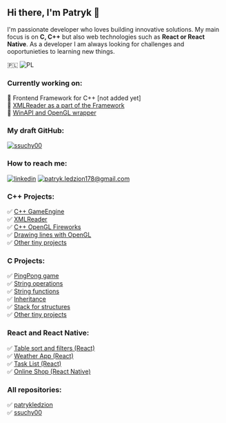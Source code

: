 ## Hi there, I'm Patryk  👋
I'm passionate developer who loves building innovative solutions. My main focus is on **C, C++** but also web technologies such as **React or React Native**. As a developer I am always looking for challenges and ooportunieties to learning new things.<br />

 🇵🇱 ![PL](https://flagsapi.com/PL/flat/32.png) <br />
### Currently working on:
🚀 Frontend Framework for C++ [not added yet]  <br />
🚀 [XMLReader as a part of the Framework](https://github.com/patrykledzion/cpp_XMLReader) <br /> 
🚀 [WinAPI and OpenGL wrapper](https://github.com/patrykledzion/cpp_GameEngine/tree/main/WindowsLib) <br /> 

### My draft GitHub:
[![ssuchy00](https://img.shields.io/badge/ssuchy00-010409?style=for-the-badge&logo=linkedin&logoColor=white)](https://github.com/ssuchy00)

### How to reach me:
[![linkedin](https://img.shields.io/badge/linkedin-0A66C2?style=for-the-badge&logo=linkedin&logoColor=white)](https://www.linkedin.com/in/patryk-ledzion-bbb124229/)
[![patryk.ledzion178@gmail.com](https://img.shields.io/badge/patryk.ledzion178@gmail.com-DB4437?style=for-the-badge)](mailto:patryk.ledzion178@gmail.com)

### C++ Projects:
✅ [C++ GameEngine](https://github.com/patrykledzion/cpp_GameEngine) <br />
✅ [XMLReader](https://github.com/patrykledzion/cpp_XMLReader) <br />
✅ [C++ OpenGL Fireworks](https://github.com/patrykledzion/cpp_fireworks) <br />
✅ [Drawing lines with OpenGL](https://github.com/patrykledzion/cpp_drawing) <br />
✅ [Other tiny projects](https://github.com/patrykledzion/cpp) <br />

### C Projects:
✅ [PingPong game](https://github.com/patrykledzion/PingPongC) <br />
✅ [String operations](https://github.com/patrykledzion/C/tree/main/String%20operations%20in%20C) <br />
✅ [String functions](https://github.com/patrykledzion/C/tree/main/String%20functions) <br />
✅ [Inheritance](https://github.com/patrykledzion/C/tree/main/Inheritance) <br />
✅ [Stack for structures](https://github.com/patrykledzion/C/tree/main/Structures%20Stack) <br />
✅ [Other tiny projects](https://github.com/patrykledzion/C) <br />

### React and React Native: 
✅ [Table sort and filters (React)](https://github.com/ssuchy00/react-table) <br />
✅ [Weather App (React)](https://github.com/patrykledzion/react-weatherApp) <br />
✅ [Task List (React)](https://github.com/patrykledzion/React/tree/main/TaskList) <br />
✅ [Online Shop (React Native)](https://github.com/ssuchy00/ReactNative_OnlineShop) <br />

### All repositories:
✅ [patrykledzion](https://github.com/patrykledzion?tab=repositories) <br />
✅ [ssuchy00](https://github.com/ssuchy00?tab=repositories)




<!--
**patrykledzion/patrykledzion** is a ✨ _special_ ✨ repository because its `README.md` (this file) appears on your GitHub profile.

Here are some ideas to get you started:

- 🔭 I’m currently working on ...
- 🌱 I’m currently learning ...
- 👯 I’m looking to collaborate on ...
- 🤔 I’m looking for help with ...
- 💬 Ask me about ...
- 📫 How to reach me: ...
- 😄 Pronouns: ...
- ⚡ Fun fact: ...
-->
